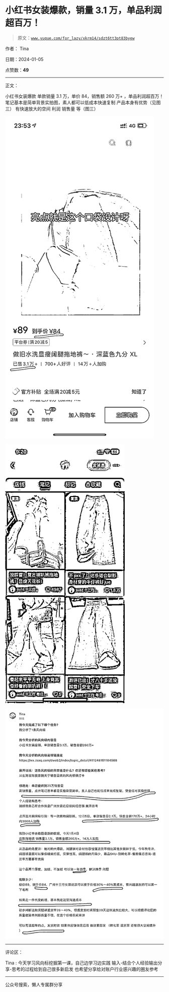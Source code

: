 # 小红书女装爆款，销量 3.1 万，单品利润超百万！

> 原文：[`www.yuque.com/for_lazy/xkrm14/sdzt6tt3pt83byew`](https://www.yuque.com/for_lazy/xkrm14/sdzt6tt3pt83byew)

作者： Tina

日期：2024-01-05

点赞数：**49**

* * *

正文：

小红书女装爆款 单款销量 3.1 万，单价 84，销售额 260 万+ ，单品利润超百万！笔记基本是简单背景实拍图，素人都可以低成本快速复制 产品本身有优势（见图三）
有快速放大的空间 利润 销售量 等（图三）

![](img/4ebd807d91bbdc05b3a6146f60061f11.png)

![](img/e0ec9df27a324af21d102e0ecf3232d2.png)

![](img/8fc0ca7e80e83137408acd63d6fe54ac.png)

* * *

评论区：

Tina : 今天学习风向标挖掘第一课，自己边学习边实践 输入-结合个人经验输出分享-思考的过程给到自己很多新启发 也希望分享给对账户行业感兴趣的圈友参考

* * *

公众号搜索，懒人专属群分享